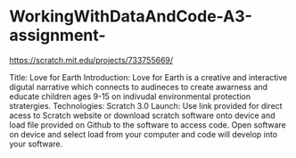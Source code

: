 # WorkingWithDataAndCode-A3-assignment-


https://scratch.mit.edu/projects/733755669/

Title: Love for Earth 
Introduction: Love for Earth is a creative and interactive digutal narrative which connects to audineces to create awarness and educate children ages 9-15 on indivudal environmental protection stratergies. 
Technologies: Scratch 3.0
Launch: Use link provided for direct acess to Scratch website or download scratch software onto device and load file provided on Github to the software to access code. Open software on device and select load from your computer and code will develop into your software.  
